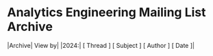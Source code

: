 # Analytics Engineering Mailing List Archive

|Archive| 	View by|
|2024:| 	[ Thread ] [ Subject ] [ Author ] [ Date ]|
